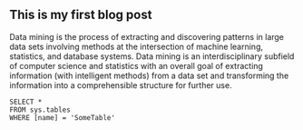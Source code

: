 ## This is my first blog post

Data mining is the process of extracting and discovering patterns in large data sets involving methods at the intersection of machine learning, statistics, and database systems.
Data mining is an interdisciplinary subfield of computer science and statistics with an overall goal of extracting information (with intelligent methods) from a data set and 
transforming the information into a comprehensible structure for further use.
 ```tsql
 SELECT *
 FROM sys.tables
 WHERE [name] = 'SomeTable'
 ```
